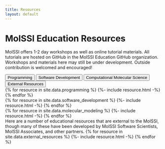 ```yaml
---
title: Resources
layout: default
---
```


# MolSSI Education Resources

MolSSI offers 1-2 day workshops as well as online tutorial materials. All tutorials are hosted on GitHub in the MolSSI Education GitHub organization. Workshops and materials here may still be under development. Outside contribution is welcomed and encouraged!

<!-- Tab links -->
<div class="tab">
  <button class="tablinks" onclick="openCategory(event, 'Programming')", id="defaultOpen">Programming</button>
  <button class="tablinks" onclick="openCategory(event, 'software-development')">Software Development</button>
  <button class="tablinks" onclick="openCategory(event, 'molecular-modeling')">Computational Molecular Science</button>
  <button class="tablinks" onclick="openCategory(event, 'external-resources')">External Resources</button>
</div>

<!-- Tab content -->
<div id="Programming" class="tabcontent">
{% for resource in site.data.programming %}
{%- include resource.html -%}
{% endfor %}
</div>

<div id="software-development" class="tabcontent">
{%  for resource in site.data.software_development %}
{%- include resource.html -%}
{% endfor %}
</div>

<div id="molecular-modeling" class="tabcontent">
{%  for resource in site.data.molecular_modeling %}
{%- include resource.html -%}
{% endfor %}
</div>

<div id='external-resources' class='tabcontent'>
Here are a number of educational resources that are external to the MolSSI, though many of these have been developed by MolSSI Software Scientists, MolSSI Associates, and other partners.
{%  for resource in site.data.external_resources %}
{%- include resource.html -%}
{% endfor %}
</div>

<!-- Get the element with id="defaultOpen" and click on it after the whole page loaded-->
<script>
  document.getElementById('defaultOpen').click();
</script>
